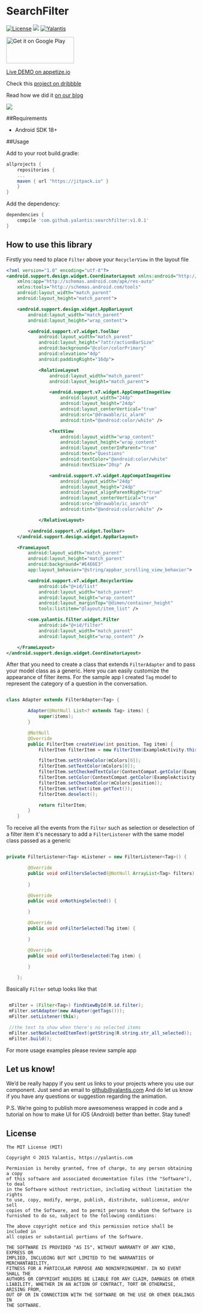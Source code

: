 # SearchFilter

[![License](http://img.shields.io/badge/license-MIT-green.svg?style=flat)]()
[![](https://jitpack.io/v/yalantis/searchfilter.svg)](https://jitpack.io/#yalantis/searchfilter)
[![Yalantis](https://raw.githubusercontent.com/Yalantis/PullToRefresh/develop/PullToRefreshDemo/Resources/badge_dark.png)](https://yalantis.com/?utm_source=github)

<a href='https://play.google.com/store/apps/details?id=com.yalantis.fitfilter&utm_source=global_co&utm_medium=prtnr&utm_content=Mar2515&utm_campaign=PartBadge&pcampaignid=MKT-Other-global-all-co-prtnr-py-PartBadge-Mar2515-1'><img alt='Get it on Google Play' src='https://play.google.com/intl/en_us/badges/images/generic/en_badge_web_generic.png' height="70" width="180"/></a>

[Live DEMO on appetize.io](https://appetize.io/app/3jke81pv6zuv9b4mt4gc53afc4)

Check this [project on dribbble](https://dribbble.com/shots/2818273-Female-in-IT-Filters)

Read how we did it [on our blog](https://yalantis.com/blog/develop-filter-animation-kotlin-android/)

<img src="gif/dribbble.gif"/>

##Requirements
- Android SDK 18+

##Usage

Add to your root build.gradle:
```Groovy
allprojects {
	repositories {
	...
	maven { url "https://jitpack.io" }
	}
}
```

Add the dependency:
```Groovy
dependencies {
	compile 'com.github.yalantis:searchfilter:v1.0.1'
}
```

## How to use this library

Firstly you need to place `Filter` above your `RecyclerView` in the layout file

```xml
<?xml version="1.0" encoding="utf-8"?>
<android.support.design.widget.CoordinatorLayout xmlns:android="http://schemas.android.com/apk/res/android"
    xmlns:app="http://schemas.android.com/apk/res-auto"
    xmlns:tools="http://schemas.android.com/tools"
    android:layout_width="match_parent"
    android:layout_height="match_parent">

    <android.support.design.widget.AppBarLayout
        android:layout_width="match_parent"
        android:layout_height="wrap_content">

        <android.support.v7.widget.Toolbar
            android:layout_width="match_parent"
            android:layout_height="?attr/actionBarSize"
            android:background="@color/colorPrimary"
            android:elevation="4dp"
            android:paddingRight="16dp">

            <RelativeLayout
                android:layout_width="match_parent"
                android:layout_height="match_parent">

                <android.support.v7.widget.AppCompatImageView
                    android:layout_width="24dp"
                    android:layout_height="24dp"
                    android:layout_centerVertical="true"
                    android:src="@drawable/ic_alarm"
                    android:tint="@android:color/white" />

                <TextView
                    android:layout_width="wrap_content"
                    android:layout_height="wrap_content"
                    android:layout_centerInParent="true"
                    android:text="Questions"
                    android:textColor="@android:color/white"
                    android:textSize="20sp" />

                <android.support.v7.widget.AppCompatImageView
                    android:layout_width="24dp"
                    android:layout_height="24dp"
                    android:layout_alignParentRight="true"
                    android:layout_centerVertical="true"
                    android:src="@drawable/ic_search"
                    android:tint="@android:color/white" />

            </RelativeLayout>

        </android.support.v7.widget.Toolbar>
    </android.support.design.widget.AppBarLayout>

    <FrameLayout
        android:layout_width="match_parent"
        android:layout_height="match_parent"
        android:background="#E4E6E3"
        app:layout_behavior="@string/appbar_scrolling_view_behavior">

        <android.support.v7.widget.RecyclerView
            android:id="@+id/list"
            android:layout_width="match_parent"
            android:layout_height="wrap_content"
            android:layout_marginTop="@dimen/container_height"
            tools:listitem="@layout/item_list" />

        <com.yalantis.filter.widget.Filter
            android:id="@+id/filter"
            android:layout_width="match_parent"
            android:layout_height="wrap_content" />

    </FrameLayout>
</android.support.design.widget.CoordinatorLayout>

```

After that you need to create a class that extends `FilterAdapter` and to pass your model class as a generic. 
Here you can easily customize the appearance of filter items. For the sample app I created `Tag` model to represent 
the category of a question in the conversation.

```java 

class Adapter extends FilterAdapter<Tag> {

        Adapter(@NotNull List<? extends Tag> items) {
            super(items);
        }

        @NotNull
        @Override
        public FilterItem createView(int position, Tag item) {
            FilterItem filterItem = new FilterItem(ExampleActivity.this);

            filterItem.setStrokeColor(mColors[0]);
            filterItem.setTextColor(mColors[0]);
            filterItem.setCheckedTextColor(ContextCompat.getColor(ExampleActivity.this, android.R.color.white));
            filterItem.setColor(ContextCompat.getColor(ExampleActivity.this, android.R.color.white));
            filterItem.setCheckedColor(mColors[position]);
            filterItem.setText(item.getText());
            filterItem.deselect();

            return filterItem;
        }
    }

```

To receive all the events from the `Filter` such as selection or deselection of a filter item it's necessary 
to add a `FilterListener` with the same model class passed as a generic

```java

private FilterListener<Tag> mListener = new FilterListener<Tag>() {

        @Override
        public void onFiltersSelected(@NotNull ArrayList<Tag> filters) {
            
        }

        @Override
        public void onNothingSelected() {

        }

        @Override
        public void onFilterSelected(Tag item) {

        }

        @Override
        public void onFilterDeselected(Tag item) {

        }

    };

```

Basically `Filter` setup looks like that 

```java

 mFilter = (Filter<Tag>) findViewById(R.id.filter);
 mFilter.setAdapter(new Adapter(getTags()));
 mFilter.setListener(this);

 //the text to show when there's no selected items
 mFilter.setNoSelectedItemText(getString(R.string.str_all_selected));
 mFilter.build();

```

For more usage examples please review sample app

## Let us know!

We’d be really happy if you sent us links to your projects where you use our component. Just send an email to github@yalantis.com And do let us know if you have any questions or suggestion regarding the animation. 

P.S. We’re going to publish more awesomeness wrapped in code and a tutorial on how to make UI for iOS (Android) better than better. Stay tuned!

## License

	The MIT License (MIT)

	Copyright © 2015 Yalantis, https://yalantis.com

	Permission is hereby granted, free of charge, to any person obtaining a copy
	of this software and associated documentation files (the "Software"), to deal
	in the Software without restriction, including without limitation the rights
	to use, copy, modify, merge, publish, distribute, sublicense, and/or sell
	copies of the Software, and to permit persons to whom the Software is
	furnished to do so, subject to the following conditions:

	The above copyright notice and this permission notice shall be included in
	all copies or substantial portions of the Software.

	THE SOFTWARE IS PROVIDED "AS IS", WITHOUT WARRANTY OF ANY KIND, EXPRESS OR
	IMPLIED, INCLUDING BUT NOT LIMITED TO THE WARRANTIES OF MERCHANTABILITY,
	FITNESS FOR A PARTICULAR PURPOSE AND NONINFRINGEMENT. IN NO EVENT SHALL THE
	AUTHORS OR COPYRIGHT HOLDERS BE LIABLE FOR ANY CLAIM, DAMAGES OR OTHER
	LIABILITY, WHETHER IN AN ACTION OF CONTRACT, TORT OR OTHERWISE, ARISING FROM,
	OUT OF OR IN CONNECTION WITH THE SOFTWARE OR THE USE OR OTHER DEALINGS IN
	THE SOFTWARE.
